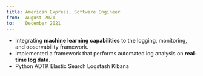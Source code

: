 ```yaml
---
title: American Express, Software Engineer
from:  August 2021
to:    December 2021
---
```


* Integrating <b>machine learning capabilities</b> to the logging, monitoring, and observability framework.
* Implemented a framework that performs automated log analysis on <b>real-time log data</b>.
* <span class="badge badge-dark">Python</span> <span class="badge badge-dark">ADTK</span> <span class="badge badge-dark">Elastic Search</span> <span class="badge badge-dark">Logstash</span> <span class="badge badge-dark">Kibana</span>
